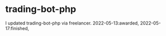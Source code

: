 # trading-bot-php
I updated trading-bot-php via freelancer.
2022-05-13:awarded,
2022-05-17:finished,
